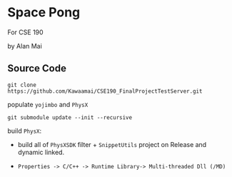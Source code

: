# Space Pong

For CSE 190

by Alan Mai

## Source Code

```
git clone https://github.com/Kawaamai/CSE190_FinalProjectTestServer.git
```

populate `yojimbo` and `PhysX`

```
git submodule update --init --recursive
```

build `PhysX`:

- build all of `PhysXSDK` filter + `SnippetUtils` project on Release and dynamic linked.

- `Properties -> C/C++ -> Runtime Library-> Multi-threaded Dll (/MD)`
